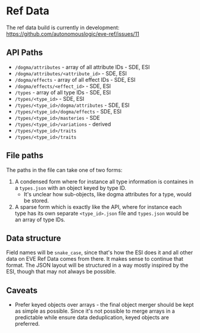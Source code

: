 # Ref Data

The ref data build is currently in development: https://github.com/autonomouslogic/eve-ref/issues/11

## API Paths
* `/dogma/attributes` - array of all attribute IDs - SDE, ESI
* `/dogma/attributes/<attribute_id>` - SDE, ESI
* `/dogma/effects` - array of all effect IDs - SDE, ESI
* `/dogma/effects/<effect_id>` - SDE, ESI
* `/types` - array of all type IDs - SDE, ESI
* `/types/<type_id>` - SDE, ESI
* `/types/<type_id>/dogma/attributes` - SDE, ESI
* `/types/<type_id>/dogma/effects` - SDE, ESI
* `/types/<type_id>/masteries` - SDE
* `/types/<type_id>/variations` - derived
* `/types/<type_id>/traits`
* `/types/<type_id>/traits`

## File paths
The paths in the file can take one of two forms:

1. A condensed form where for instance all type information is containes in a `types.json` with an object keyed by type ID.
    * It's unclear how sub-objects, like dogma attributes for a type, would be stored.
2. A sparse form which is exactly like the API, where for instance each type has its own separate `<type_id>.json` file and `types.json` would be an array of type IDs.

## Data structure

Field names will be `snake_case`, since that's how the ESI does it and all other data on EVE Ref Data comes from there.
It makes sense to continue that format.
The JSON layout will be structured in a way mostly inspired by the ESI, though that may not always be possible.

## Caveats

* Prefer keyed objects over arrays - the final object merger should be kept as simple as possible. Since it's not possible to merge arrays in a predictable while ensure data deduplication, keyed objects are preferred.
